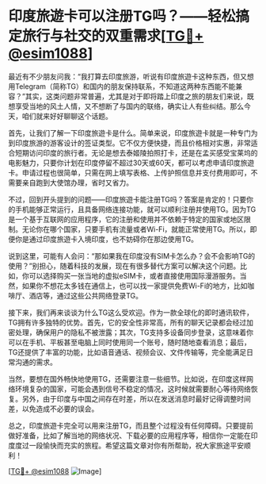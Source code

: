 # 印度旅遊卡可以注册TG吗？——轻松搞定旅行与社交的双重需求[[TG💪+ @esim1088](https://t.me/s/esim1088)]

最近有不少朋友问我：“我打算去印度旅游，听说有印度旅遊卡这种东西，但又想用Telegram（简称TG）和国内的朋友保持联系，不知道这两种东西能不能兼容？”其实，这类问题非常普遍，尤其是对于即将踏上印度之旅的朋友们来说，既想享受当地的风土人情，又不想断了与国内的联络，确实让人有些纠结。那么今天，咱们就来好好聊聊这个话题。

首先，让我们了解一下印度旅遊卡是什么。简单来说，印度旅遊卡就是一种专门为到印度旅游的游客设计的签证类型。它不仅方便快捷，而且价格相对实惠，非常适合短期访问印度的旅行者。无论是想去泰姬陵拍照打卡，还是在孟买感受宝莱坞的电影魅力，只要你计划在印度停留不超过30天或60天，都可以考虑申请印度旅遊卡。申请过程也很简单，只需在网上填写表格、上传护照信息并支付费用即可，不需要亲自跑到大使馆办理，省时又省力。

不过，回到开头提到的问题——印度旅遊卡能注册TG吗？答案是肯定的！只要你的手机能够正常运行，且具备网络连接功能，就可以顺利注册并使用TG。因为TG是一个基于互联网的应用程序，它的注册和使用并不依赖于特定的国家或地区限制。无论你在哪个国家，只要手机有流量或者Wi-Fi，就能正常使用TG。所以，即便你是通过印度旅遊卡入境印度，也不妨碍你在那边使用TG。

说到这里，可能有人会问：“那如果我在印度没有SIM卡怎么办？会不会影响TG的使用？”别担心，随着科技的发展，现在有很多替代方案可以解决这个问题。比如，你可以选择购买一张当地的虚拟eSIM卡，或者直接使用国际漫游服务。当然，如果你不想花太多钱在通信上，也可以找一家提供免费Wi-Fi的地方，比如咖啡厅、酒店等，通过这些公共网络登录TG。

接下来，我们再来谈谈为什么TG这么受欢迎。作为一款全球化的即时通讯软件，TG拥有许多独特的优势。首先，它的安全性非常高，所有的聊天记录都会经过加密处理，确保用户的隐私不被泄露；其次，TG支持多设备同步登录，这意味着你可以在手机、平板甚至电脑上同时使用同一个账号，随时随地查看消息；最后，TG还提供了丰富的功能，比如语音通话、视频会议、文件传输等，完全能满足日常沟通的需求。

当然，要想在国外畅快地使用TG，还需要注意一些细节。比如说，在印度这样网络环境复杂的国家，可能会遇到信号不稳定的情况，这时候就需要耐心等待网络恢复。另外，由于印度与中国之间存在时差，所以在发送消息时最好记得调整时间差，以免造成不必要的误会。

总之，印度旅遊卡完全可以用来注册TG，而且整个过程没有任何障碍。只要提前做好准备，比如了解当地的网络状况、下载必要的应用程序等，相信你一定能在印度度过一段愉快而充实的旅程。希望这篇文章对你有所帮助，祝大家旅途平安顺利！

[[TG💪+ @esim1088](https://t.me/s/esim1088) ![Image](https://i.postimg.cc/4NQfJmqS/Snipaste-2025-05-13-00-14-12.png)]